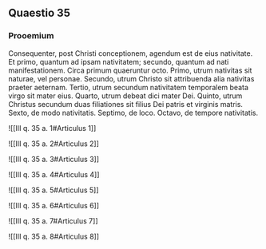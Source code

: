 ## Quaestio 35

### Prooemium

Consequenter, post Christi conceptionem, agendum est de eius nativitate. Et primo, quantum ad ipsam nativitatem; secundo, quantum ad nati manifestationem. Circa primum quaeruntur octo. Primo, utrum nativitas sit naturae, vel personae. Secundo, utrum Christo sit attribuenda alia nativitas praeter aeternam. Tertio, utrum secundum nativitatem temporalem beata virgo sit mater eius. Quarto, utrum debeat dici mater Dei. Quinto, utrum Christus secundum duas filiationes sit filius Dei patris et virginis matris. Sexto, de modo nativitatis. Septimo, de loco. Octavo, de tempore nativitatis.

![[III q. 35 a. 1#Articulus 1]]

![[III q. 35 a. 2#Articulus 2]]

![[III q. 35 a. 3#Articulus 3]]

![[III q. 35 a. 4#Articulus 4]]

![[III q. 35 a. 5#Articulus 5]]

![[III q. 35 a. 6#Articulus 6]]

![[III q. 35 a. 7#Articulus 7]]

![[III q. 35 a. 8#Articulus 8]]

